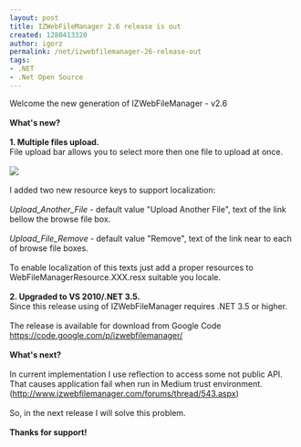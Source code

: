 ```yaml
---
layout: post
title: IZWebFileManager 2.6 release is out
created: 1280413320
author: igorz
permalink: /net/izwebfilemanager-26-release-out
tags:
- .NET
- .Net Open Source
---
```

Welcome the new generation of  IZWebFileManager - v2.6<br /><br /><span style="font-weight: bold;">What's new?</span><br /><br /><span style="font-weight: bold;">1. Multiple files upload.</span><br />File upload bar allows you to select more then one file to upload at once.<br /><br /><a href="http://picasaweb.google.com/lh/photo/1zUhv5WozayoxLijLsgGgDgAANDkdsfZKq9zdjvyQwU?feat=embedwebsite"><img src="http://lh5.ggpht.com/_XoCEelnLy98/TFGS2NdjGzI/AAAAAAAAKfs/TOmNuUsfwT8/s800/filemanager_multi_upload.png" /></a><br /><br />I added two new resource keys to support localization:<br /><br /><span style="font-style: italic;">Upload_Another_File</span> - default value "Upload Another File", text of the link bellow the browse file box.<br /><br /><span style="font-style: italic;">Upload_File_Remove</span> - default value "Remove", text of the link near to each of browse file boxes.<br /><br />To enable localization of this texts just add a proper resources to WebFileManagerResource.XXX.resx suitable you locale.<br /><br /><span style="font-weight: bold;">2. Upgraded to </span><span style="font-weight: bold;">VS 2010/</span><span style="font-weight: bold;">.NET 3.5.</span><br />Since this release using of IZWebFileManager  requires .NET 3.5 or higher.<br /><br />The release is available for download from Google Code<br /><a href="https://code.google.com/p/izwebfilemanager/">https://code.google.com/p/izwebfilemanager/</a><br /><br /><span style="font-weight: bold;">What's next?<br /><br /></span>In current implementation I use reflection to access some not public API. That causes<span style="font-weight: bold;"> </span>application fail when run in Medium trust environment. (<a href="http://www.izwebfilemanager.com/forums/thread/543.aspx">http://www.izwebfilemanager.com/forums/thread/543.aspx</a>)<span style="font-weight: bold;"><br /></span><br />So, in the next release I will solve this problem.<span style="font-weight: bold;"><br /><br />Thanks for support!<br /></span>
